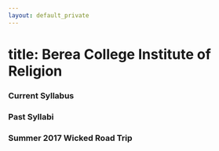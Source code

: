 ```yaml
---
layout: default_private
---
```


title: Berea College Institute of Religion
==========================================

### Current Syllabus

### Past Syllabi

### Summer 2017 Wicked Road Trip
